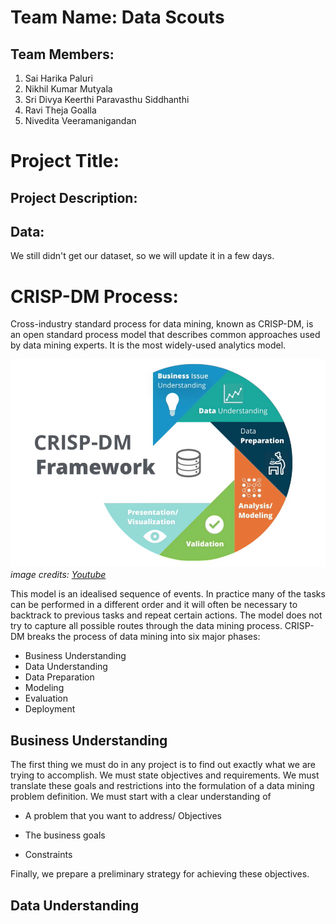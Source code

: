 # Team Name: Data Scouts
## Team Members:
 1) Sai Harika Paluri
 2) Nikhil Kumar Mutyala
 3) Sri Divya Keerthi Paravasthu Siddhanthi
 4) Ravi Theja Goalla
 5) Nivedita Veeramanigandan
 
#  Project Title:

## Project Description:

## Data:
We still didn't get our dataset, so we will update it in a few days.

# CRISP-DM Process:

Cross-industry standard process for data mining, known as CRISP-DM, is an open standard process model that describes common approaches used by data mining experts. It is the most widely-used analytics model.

![alt text](https://github.com/NikhilKumarMutyala/KDD-Project/blob/master/crisp%20dm.PNG)
*image credits: [Youtube](https://www.youtube.com/watch?v=CRKn-9gVNBw)*

This model is an idealised sequence of events. In practice many of the tasks can be performed in a different order and it will often be necessary to backtrack to previous tasks and repeat certain actions. The model does not try to capture all possible routes through the data mining process.
CRISP-DM breaks the process of data mining into six major phases:

* Business Understanding
* Data Understanding
* Data Preparation
* Modeling
* Evaluation
* Deployment

 ## Business Understanding

The first thing we must do in any project is to find out exactly what we are trying to accomplish. We must state objectives and requirements. We must translate these goals and restrictions into the formulation of a data mining problem definition. We must start with a clear understanding of

* A problem that you want to address/ Objectives

* The business goals

* Constraints

 Finally, we prepare a preliminary strategy for achieving these objectives.
 
 ## Data Understanding
 
 
